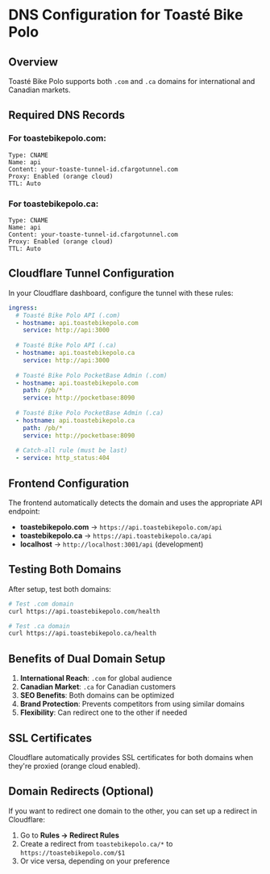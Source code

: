 # DNS Configuration for Toasté Bike Polo

## Overview
Toasté Bike Polo supports both `.com` and `.ca` domains for international and Canadian markets.

## Required DNS Records

### For toastebikepolo.com:

```
Type: CNAME
Name: api
Content: your-toaste-tunnel-id.cfargotunnel.com
Proxy: Enabled (orange cloud)
TTL: Auto
```

### For toastebikepolo.ca:

```
Type: CNAME
Name: api
Content: your-toaste-tunnel-id.cfargotunnel.com
Proxy: Enabled (orange cloud)
TTL: Auto
```

## Cloudflare Tunnel Configuration

In your Cloudflare dashboard, configure the tunnel with these rules:

```yaml
ingress:
  # Toasté Bike Polo API (.com)
  - hostname: api.toastebikepolo.com
    service: http://api:3000
    
  # Toasté Bike Polo API (.ca)
  - hostname: api.toastebikepolo.ca
    service: http://api:3000
    
  # Toasté Bike Polo PocketBase Admin (.com)
  - hostname: api.toastebikepolo.com
    path: /pb/*
    service: http://pocketbase:8090
    
  # Toasté Bike Polo PocketBase Admin (.ca)
  - hostname: api.toastebikepolo.ca
    path: /pb/*
    service: http://pocketbase:8090
    
  # Catch-all rule (must be last)
  - service: http_status:404
```

## Frontend Configuration

The frontend automatically detects the domain and uses the appropriate API endpoint:

- **toastebikepolo.com** → `https://api.toastebikepolo.com/api`
- **toastebikepolo.ca** → `https://api.toastebikepolo.ca/api`
- **localhost** → `http://localhost:3001/api` (development)

## Testing Both Domains

After setup, test both domains:

```bash
# Test .com domain
curl https://api.toastebikepolo.com/health

# Test .ca domain  
curl https://api.toastebikepolo.ca/health
```

## Benefits of Dual Domain Setup

1. **International Reach**: `.com` for global audience
2. **Canadian Market**: `.ca` for Canadian customers
3. **SEO Benefits**: Both domains can be optimized
4. **Brand Protection**: Prevents competitors from using similar domains
5. **Flexibility**: Can redirect one to the other if needed

## SSL Certificates

Cloudflare automatically provides SSL certificates for both domains when they're proxied (orange cloud enabled).

## Domain Redirects (Optional)

If you want to redirect one domain to the other, you can set up a redirect in Cloudflare:

1. Go to **Rules → Redirect Rules**
2. Create a redirect from `toastebikepolo.ca/*` to `https://toastebikepolo.com/$1`
3. Or vice versa, depending on your preference
